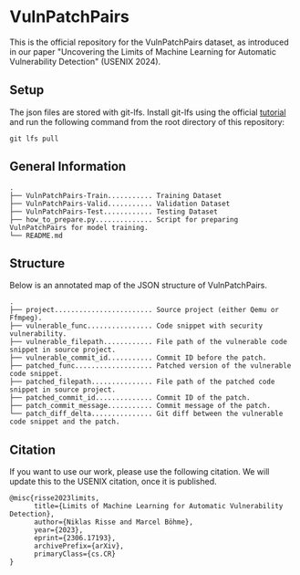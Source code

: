 # VulnPatchPairs

This is the official repository for the VulnPatchPairs dataset, as introduced in our paper "Uncovering the Limits of Machine Learning for Automatic Vulnerability Detection" (USENIX 2024).

## Setup

The json files are stored with git-lfs. Install git-lfs using the official [tutorial](https://git-lfs.com) and run the following command from the root directory of this repository:

`git lfs pull`

## General Information

```
.
├── VulnPatchPairs-Train........... Training Dataset
├── VulnPatchPairs-Valid........... Validation Dataset
├── VulnPatchPairs-Test............ Testing Dataset
├── how_to_prepare.py.............. Script for preparing VulnPatchPairs for model training.
└── README.md
```

## Structure

Below is an annotated map of the JSON structure of VulnPatchPairs.

```
.
├── project........................ Source project (either Qemu or Ffmpeg).
├── vulnerable_func................ Code snippet with security vulnerability.
├── vulnerable_filepath............ File path of the vulnerable code snippet in source project.
├── vulnerable_commit_id........... Commit ID before the patch.
├── patched_func................... Patched version of the vulnerable code snippet.
├── patched_filepath............... File path of the patched code snippet in source project.
├── patched_commit_id.............. Commit ID of the patch.
├── patch_commit_message........... Commit message of the patch.
└── patch_diff_delta............... Git diff between the vulnerable code snippet and the patch.
```

## Citation

If you want to use our work, please use the following citation. We will update this to the USENIX citation, once it is published.

```
@misc{risse2023limits,
      title={Limits of Machine Learning for Automatic Vulnerability Detection},
      author={Niklas Risse and Marcel Böhme},
      year={2023},
      eprint={2306.17193},
      archivePrefix={arXiv},
      primaryClass={cs.CR}
}
```
